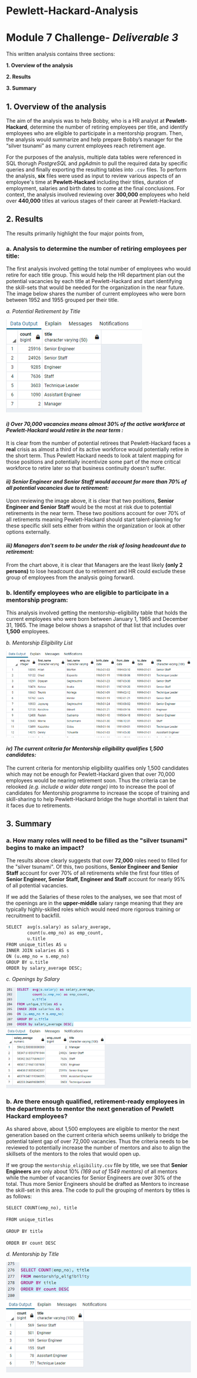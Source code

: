 # Pewlett-Hackard-Analysis
# Module 7 Challenge- _Deliverable 3_

This written analysis contains three sections:

**1. Overview of the analysis**

**2. Results**

**3. Summary**
 
## 1. Overview of the analysis

The aim of the analysis was to help Bobby, who is a HR analyst at **Pewlett-Hackard**, determine the number of retiring employees per title, and identify employees who are eligible to participate in a mentorship program. Then, the analysis would summarize and help prepare Bobby’s manager for the “silver tsunami” as many current employees reach retirement age.

For the purposes of the analysis, multiple data tables were referenced in SQL thorugh *PostgreSQL* and *pgAdmin* to pull the required data by specific queries and finally exporting the resulting tables into `.csv` files. To perform the analysis, **six** files were used as input to review various aspects of an employee's time at **Pewlett-Hackard** including their titles, duration of employment, salaries and birth dates to come at the final conclusions. For context, the analysis involved reviewing over **300,000** employees who held over **440,000** titles at various stages of their career at Pewlett-Hackard.

## 2. Results

The results primarily highlight the four major points from,

### **a. Analysis to determine the number of retiring employees per title:**

The first analysis involved getting the total number of employees who would retire for each title group. This would help the HR department plan out the potential vacancies by each title at Pewlett-Hackard and start identifying the skill-sets that would be needed for the organization in the near future. The image below shares the number of current employees who were born between 1952 and 1955 grouped per their title.

*a. Potential Retirement by Title*

![a. Retirement_Titles](Resources/Retirement_Titles.png)

#### *i) Over 70,000 vacancies means almost 30% of the active workforce at Pewlett-Hackard would retire in the near term :*

It is clear from the number of potential retirees that Pewlett-Hackard faces a **real** crisis as almost a third of its active workforce would potentially retire in the short term. Thus Pewlett Hackard needs to look at talent mapping for those positions and potentially incentivize some part of the more critical workforce to retire later so that business continuity doesn't suffer.

#### *ii) Senior Engineer and Senior Staff would account for more than 70% of all potential vacancies due to retirement:*

Upon reviewing the image above, it is clear that two positions, **Senior Engineer and Senior Staff** would be the most at risk due to potential retirements in the near term. These two positions account for over 70% of all retirements meaning Pewlett-Hackard should start talent-planning for these specific skill sets either from within the organization or look at other options externally.

#### *iii) Managers don't seem to be under the risk of losing headcount due to retirement:*

From the chart above, it is clear that Managers are the least likely **(only 2 persons)** to lose headcount due to retirement and HR could exclude these group of employees from the analysis going forward.

### **b. Identify employees who are eligible to participate in a mentorship program:**

This analysis involved getting the mentorship-eligibility table that holds the current employees who were born between January 1, 1965 and December 31, 1965. The image below shows a snapshot of that list that includes over **1,500** employees.

*b. Mentorship Eligibility List*

![b. Mentorship_Eligibility](Resources/Mentorship_Eligibility.png)
#### *iv) The current criteria for Mentorship eligibility qualifies 1,500 candidates:*

The current criteria for mentorship eligibility qualifies only 1,500 candidates which may not be enough for Pewlett-Hackard given that over 70,000 employees would be nearing retirement soon. Thus the criteria can be relooked *(e.g. include a wider date range)* into to increase the pool of candidates for Mentorship programme to increase the scope of training and skill-sharing to help Pewlett-Hackard bridge the huge shortfall in talent that it faces due to retirements.
## 3. Summary

### a. How many roles will need to be filled as the "silver tsunami" begins to make an impact?

The results above clearly suggests that over **72,000** roles need to filled for the "silver tsunami". Of this, two positions, **Senior Engineer and Senior Staff** account for over 70% of all retirements while the first four titles of **Senior Engineer, Senior Staff, Engineer and Staff** account for nearly 95% of all potential vacancies.

If we add the Salaries of these roles to the analyses, we see that most of the openings are in the **upper-middle** salary range meaning that they are typically highly-skilled roles which would need more rigorous training or recruitment to backfill.

```
SELECT 	avg(s.salary) as salary_average,
		count(u.emp_no) as emp_count,
		u.title
FROM unique_titles AS u
INNER JOIN salaries AS s
ON (u.emp_no = s.emp_no)
GROUP BY u.title
ORDER by salary_average DESC;
```
*c. Openings by Salary*

![c. Openings_Salary](Resources/Retirement_Salary_Titles.png)
### b. Are there enough qualified, retirement-ready employees in the departments to mentor the next generation of Pewlett Hackard employees?

As shared above, about 1,500 employees are eligible to mentor the next generation based on the current criteria which seems unlikely to bridge the potential talent gap of over 72,000 vacancies. Thus the criteria needs to be reviewed to potentially increase the number of mentors and also to align the skillsets of the mentors to the roles that would open up. 

If we group the `mentorship_eligibility.csv` file by title, we see that **Senior Engineers** are only about 10% *(169 out of 1549 mentors)* of all mentors while the number of vacancies for Senior Engineers are over 30% of the total. Thus more Senior Engineers should be drafted as Mentors to increase the skill-set in this area. The code to pull the grouping of mentors by titles is as follows:

```
SELECT COUNT(emp_no), title

FROM unique_titles

GROUP BY title

ORDER BY count DESC
```
*d. Mentorship by Title*

![d. Mentorship_Title](Resources/Mentorship_by_Title.png)

